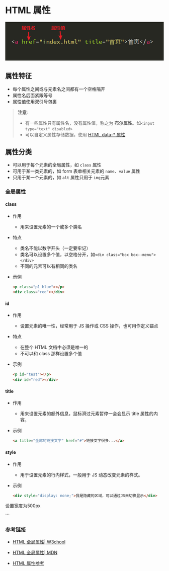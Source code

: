# HTML 属性

![HTML 属性](../img/fe-next-img04.png)

## 属性特征
- 每个属性之间或与元素名之间都有一个空格隔开
- 属性名后面紧跟等号
- 属性值使用双引号包裹

> **注意**:
> - 有一些属性只有属性名，没有属性值，称之为 **布尔属性**。如`<input type="text" disabled>`
> - 可以自定义属性存储数据，使用 [HTML data-* 属性](http://www.w3school.com.cn/tags/att_global_data.asp)

## 属性分类
- 可以用于每个元素的全局属性，如 `class` 属性
- 可用于某一类元素的，如 form 表单相关元素的 `name`、`value` 属性
- 只用于某一个元素的，如 `alt` 属性只用于 `img`元素

### 全局属性

#### class
- 作用
    - 用来设置元素的一个或多个类名
- 特点
    - 类名不能以数字开头（一定要牢记）
    - 类名可以设置多个值，以空格分开，如`<div class="box box--menu"></div>`
    - 不同的元素可以有相同的类名
- 示例

    ```HTML
    <p class="p1 blue"></p>
    <div class="red"></div>
    ```

#### id
- 作用
    - 设置元素的唯一性，经常用于 JS 操作或 CSS 操作，也可用作定义锚点
- 特点
    - 在整个 HTML 文档中必须是唯一的
    - 不可以和 class 那样设置多个值
- 示例

    ```HTML
    <p id="test"></p>
    <div id="red"></div>
    ```

#### title
- 作用
    - 用来设置元素的额外信息，鼠标滑过元素暂停一会会显示 title 属性的内容。
- 示例

    ```HTML
    <a title="全部的链接文字" href="#">链接文字很多...</a>
    ```
#### style
- 作用
    - 用于设置元素的行内样式，一般用于 JS 动态改变元素的样式。
- 示例

    ```HTML
    <div style="display: none;">我是隐藏的区域，可以通过JS来切换显示</div>
<p style="width: 500px;">设置宽度为500px</p>
    ```

### 参考链接
- [HTML 全局属性| W3chool](http://www.w3school.com.cn/tags/html_ref_standardattributes.asp)

- [HTML 全局属性| MDN](https://developer.mozilla.org/zh-CN/docs/Web/HTML/Global_attributes)

- [HTML 属性参考](https://developer.mozilla.org/zh-CN/docs/Web/HTML/Attributes)

